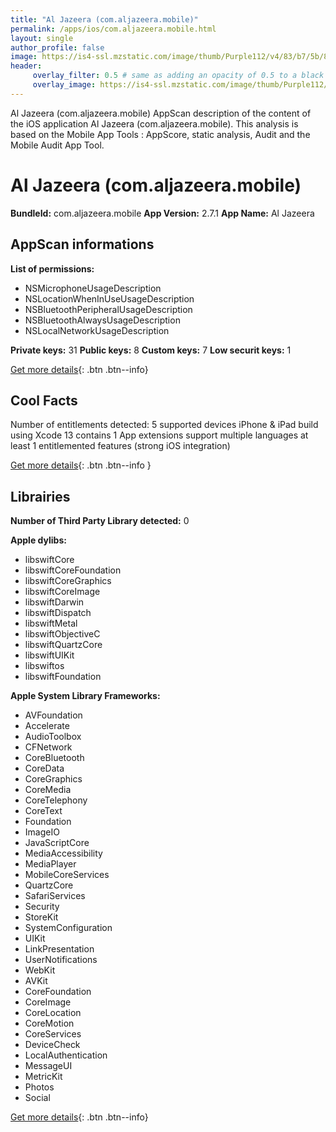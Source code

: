 ```yaml
---
title: "Al Jazeera (com.aljazeera.mobile)"
permalink: /apps/ios/com.aljazeera.mobile.html
layout: single
author_profile: false
image: https://is4-ssl.mzstatic.com/image/thumb/Purple112/v4/83/b7/5b/83b75bbb-df33-4d90-ba7b-028b576f6352/AppIcon-0-0-1x_U007emarketing-0-0-0-7-0-0-sRGB-0-0-0-GLES2_U002c0-512MB-85-220-0-0.png/512x512bb.jpg
header: 
     overlay_filter: 0.5 # same as adding an opacity of 0.5 to a black background
     overlay_image: https://is4-ssl.mzstatic.com/image/thumb/Purple112/v4/83/b7/5b/83b75bbb-df33-4d90-ba7b-028b576f6352/AppIcon-0-0-1x_U007emarketing-0-0-0-7-0-0-sRGB-0-0-0-GLES2_U002c0-512MB-85-220-0-0.png/512x512bb.jpg
---
```

Al Jazeera (com.aljazeera.mobile) AppScan description of the content of the iOS application Al Jazeera (com.aljazeera.mobile). This analysis is based on the Mobile App Tools : AppScore, static analysis, Audit and the Mobile Audit App Tool.

# Al Jazeera (com.aljazeera.mobile)

**BundleId:** com.aljazeera.mobile
**App Version:** 2.7.1
**App Name:** Al Jazeera


## AppScan informations 

**List of permissions:** 
- NSMicrophoneUsageDescription
- NSLocationWhenInUseUsageDescription
- NSBluetoothPeripheralUsageDescription
- NSBluetoothAlwaysUsageDescription
- NSLocalNetworkUsageDescription
  
  
**Private keys:** 31
**Public keys:** 8
**Custom keys:** 7
**Low securit keys:** 1
  
[Get more details](/pricing.html){: .btn .btn--info}

## Cool Facts

Number of entitlements detected: 5
supported devices iPhone & iPad
build using Xcode 13
contains 1 App extensions
support multiple languages
at least 1 entitlemented features (strong iOS integration)
  
[Get more details](/pricing.html){: .btn .btn--info }

## Librairies 
**Number of Third Party Library detected:** 0


**Apple dylibs:**
- libswiftCore
- libswiftCoreFoundation
- libswiftCoreGraphics
- libswiftCoreImage
- libswiftDarwin
- libswiftDispatch
- libswiftMetal
- libswiftObjectiveC
- libswiftQuartzCore
- libswiftUIKit
- libswiftos
- libswiftFoundation


**Apple System Library Frameworks:**
- AVFoundation
- Accelerate
- AudioToolbox
- CFNetwork
- CoreBluetooth
- CoreData
- CoreGraphics
- CoreMedia
- CoreTelephony
- CoreText
- Foundation
- ImageIO
- JavaScriptCore
- MediaAccessibility
- MediaPlayer
- MobileCoreServices
- QuartzCore
- SafariServices
- Security
- StoreKit
- SystemConfiguration
- UIKit
- LinkPresentation
- UserNotifications
- WebKit
- AVKit
- CoreFoundation
- CoreImage
- CoreLocation
- CoreMotion
- CoreServices
- DeviceCheck
- LocalAuthentication
- MessageUI
- MetricKit
- Photos
- Social


  
[Get more details](/pricing.html){: .btn .btn--info}

